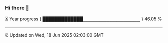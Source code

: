 ### Hi there 👋

⏳ Year progress { █████████████▁▁▁▁▁▁▁▁▁▁▁▁▁▁▁▁▁ } 46.05 %

---

⏰ Updated on Wed, 18 Jun 2025 02:03:00 GMT


